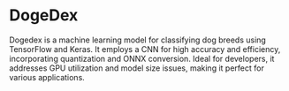 # DogeDex
Dogedex is a machine learning model for classifying dog breeds using TensorFlow and Keras. It employs a CNN for high accuracy and efficiency, incorporating quantization and ONNX conversion. Ideal for developers, it addresses GPU utilization and model size issues, making it perfect for various applications.
